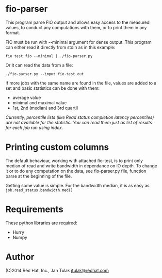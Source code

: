 fio-parser
==========

This program parse FIO output and allows easy access to the measured values,
to conduct any computations with them, or to print them in any format.

FIO must be run with --minimal argument for dense output. 
This program can either read it directly from stdin as in this example:
```
fio test.fio --minimal | ./fio-parser.py
```

Or it can read the data from a file:
```
./fio-parser.py --input fio-test.out
```

If more jobs with the same name are found in the file, 
values are added to a set and basic statistics can be done with them:
- average value
- minimal and maximal value
- 1st, 2nd (median) and 3rd quartil

*Currently, percentile lists (like Read status completion latency percentiles)
are not available for the statistic. You can read them just as list of results
for each job run using index.*

Printing custom columns
=======================

The default behaviour, working with attached fio-test, is to print 
only median of read and write bandwidth in dependance on IO depth.
To change it or to do any computation on the data, see fio-parser.py file, 
function parse at the beginning of the file.

Getting some value is simple. For the bandwidth median, it is as easy as `job.read_status.bandwidth.med()`

Requirements
============

These python libraries are required:
- Hurry
- Numpy

Author
======

(C)2014 Red Hat, Inc., Jan Tulak <jtulak@redhat.com>

